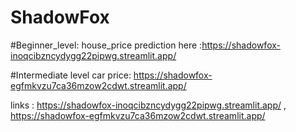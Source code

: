 # ShadowFox


#Beginner_level: house_price prediction here :https://shadowfox-inoqcibzncydygg22pipwg.streamlit.app/ 

#Intermediate level car price: https://shadowfox-egfmkvzu7ca36mzow2cdwt.streamlit.app/

links : https://shadowfox-inoqcibzncydygg22pipwg.streamlit.app/ , https://shadowfox-egfmkvzu7ca36mzow2cdwt.streamlit.app/
